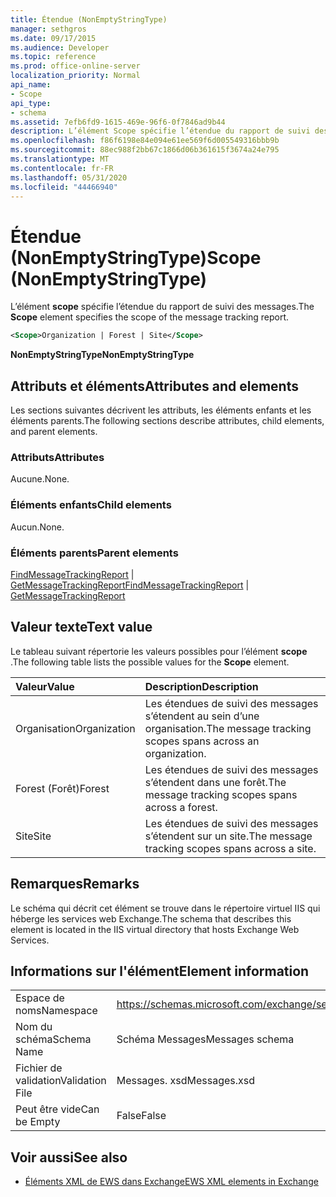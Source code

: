 ```yaml
---
title: Étendue (NonEmptyStringType)
manager: sethgros
ms.date: 09/17/2015
ms.audience: Developer
ms.topic: reference
ms.prod: office-online-server
localization_priority: Normal
api_name:
- Scope
api_type:
- schema
ms.assetid: 7efb6fd9-1615-469e-96f6-0f7846ad9b44
description: L’élément Scope spécifie l’étendue du rapport de suivi des messages.
ms.openlocfilehash: f86f6198e84e094e61ee569f6d005549316bbb9b
ms.sourcegitcommit: 88ec988f2bb67c1866d06b361615f3674a24e795
ms.translationtype: MT
ms.contentlocale: fr-FR
ms.lasthandoff: 05/31/2020
ms.locfileid: "44466940"
---
```

# <a name="scope-nonemptystringtype"></a><span data-ttu-id="4510e-103">Étendue (NonEmptyStringType)</span><span class="sxs-lookup"><span data-stu-id="4510e-103">Scope (NonEmptyStringType)</span></span>

<span data-ttu-id="4510e-104">L’élément **scope** spécifie l’étendue du rapport de suivi des messages.</span><span class="sxs-lookup"><span data-stu-id="4510e-104">The **Scope** element specifies the scope of the message tracking report.</span></span> 
  
```XML
<Scope>Organization | Forest | Site</Scope>
```

 <span data-ttu-id="4510e-105">**NonEmptyStringType**</span><span class="sxs-lookup"><span data-stu-id="4510e-105">**NonEmptyStringType**</span></span>
## <a name="attributes-and-elements"></a><span data-ttu-id="4510e-106">Attributs et éléments</span><span class="sxs-lookup"><span data-stu-id="4510e-106">Attributes and elements</span></span>

<span data-ttu-id="4510e-107">Les sections suivantes décrivent les attributs, les éléments enfants et les éléments parents.</span><span class="sxs-lookup"><span data-stu-id="4510e-107">The following sections describe attributes, child elements, and parent elements.</span></span>
  
### <a name="attributes"></a><span data-ttu-id="4510e-108">Attributs</span><span class="sxs-lookup"><span data-stu-id="4510e-108">Attributes</span></span>

<span data-ttu-id="4510e-109">Aucune.</span><span class="sxs-lookup"><span data-stu-id="4510e-109">None.</span></span>
  
### <a name="child-elements"></a><span data-ttu-id="4510e-110">Éléments enfants</span><span class="sxs-lookup"><span data-stu-id="4510e-110">Child elements</span></span>

<span data-ttu-id="4510e-111">Aucun.</span><span class="sxs-lookup"><span data-stu-id="4510e-111">None.</span></span>
  
### <a name="parent-elements"></a><span data-ttu-id="4510e-112">Éléments parents</span><span class="sxs-lookup"><span data-stu-id="4510e-112">Parent elements</span></span>

<span data-ttu-id="4510e-113">[FindMessageTrackingReport](findmessagetrackingreport.md)  |  [GetMessageTrackingReport](getmessagetrackingreport.md)</span><span class="sxs-lookup"><span data-stu-id="4510e-113">[FindMessageTrackingReport](findmessagetrackingreport.md) | [GetMessageTrackingReport](getmessagetrackingreport.md)</span></span>
  
## <a name="text-value"></a><span data-ttu-id="4510e-114">Valeur texte</span><span class="sxs-lookup"><span data-stu-id="4510e-114">Text value</span></span>

<span data-ttu-id="4510e-115">Le tableau suivant répertorie les valeurs possibles pour l’élément **scope** .</span><span class="sxs-lookup"><span data-stu-id="4510e-115">The following table lists the possible values for the **Scope** element.</span></span> 
  
|<span data-ttu-id="4510e-116">**Valeur**</span><span class="sxs-lookup"><span data-stu-id="4510e-116">**Value**</span></span>|<span data-ttu-id="4510e-117">**Description**</span><span class="sxs-lookup"><span data-stu-id="4510e-117">**Description**</span></span>|
|:-----|:-----|
|<span data-ttu-id="4510e-118">Organisation</span><span class="sxs-lookup"><span data-stu-id="4510e-118">Organization</span></span>  <br/> |<span data-ttu-id="4510e-119">Les étendues de suivi des messages s’étendent au sein d’une organisation.</span><span class="sxs-lookup"><span data-stu-id="4510e-119">The message tracking scopes spans across an organization.</span></span>  <br/> |
|<span data-ttu-id="4510e-120">Forest (Forêt)</span><span class="sxs-lookup"><span data-stu-id="4510e-120">Forest</span></span>  <br/> |<span data-ttu-id="4510e-121">Les étendues de suivi des messages s’étendent dans une forêt.</span><span class="sxs-lookup"><span data-stu-id="4510e-121">The message tracking scopes spans across a forest.</span></span>  <br/> |
|<span data-ttu-id="4510e-122">Site</span><span class="sxs-lookup"><span data-stu-id="4510e-122">Site</span></span>  <br/> |<span data-ttu-id="4510e-123">Les étendues de suivi des messages s’étendent sur un site.</span><span class="sxs-lookup"><span data-stu-id="4510e-123">The message tracking scopes spans across a site.</span></span>  <br/> |
   
## <a name="remarks"></a><span data-ttu-id="4510e-124">Remarques</span><span class="sxs-lookup"><span data-stu-id="4510e-124">Remarks</span></span>

<span data-ttu-id="4510e-125">Le schéma qui décrit cet élément se trouve dans le répertoire virtuel IIS qui héberge les services web Exchange.</span><span class="sxs-lookup"><span data-stu-id="4510e-125">The schema that describes this element is located in the IIS virtual directory that hosts Exchange Web Services.</span></span>
  
## <a name="element-information"></a><span data-ttu-id="4510e-126">Informations sur l'élément</span><span class="sxs-lookup"><span data-stu-id="4510e-126">Element information</span></span>

|||
|:-----|:-----|
|<span data-ttu-id="4510e-127">Espace de noms</span><span class="sxs-lookup"><span data-stu-id="4510e-127">Namespace</span></span>  <br/> |https://schemas.microsoft.com/exchange/services/2006/messages  <br/> |
|<span data-ttu-id="4510e-128">Nom du schéma</span><span class="sxs-lookup"><span data-stu-id="4510e-128">Schema Name</span></span>  <br/> |<span data-ttu-id="4510e-129">Schéma Messages</span><span class="sxs-lookup"><span data-stu-id="4510e-129">Messages schema</span></span>  <br/> |
|<span data-ttu-id="4510e-130">Fichier de validation</span><span class="sxs-lookup"><span data-stu-id="4510e-130">Validation File</span></span>  <br/> |<span data-ttu-id="4510e-131">Messages. xsd</span><span class="sxs-lookup"><span data-stu-id="4510e-131">Messages.xsd</span></span>  <br/> |
|<span data-ttu-id="4510e-132">Peut être vide</span><span class="sxs-lookup"><span data-stu-id="4510e-132">Can be Empty</span></span>  <br/> |<span data-ttu-id="4510e-133">False</span><span class="sxs-lookup"><span data-stu-id="4510e-133">False</span></span>  <br/> |
   
## <a name="see-also"></a><span data-ttu-id="4510e-134">Voir aussi</span><span class="sxs-lookup"><span data-stu-id="4510e-134">See also</span></span>



- [<span data-ttu-id="4510e-135">Éléments XML de EWS dans Exchange</span><span class="sxs-lookup"><span data-stu-id="4510e-135">EWS XML elements in Exchange</span></span>](ews-xml-elements-in-exchange.md)

